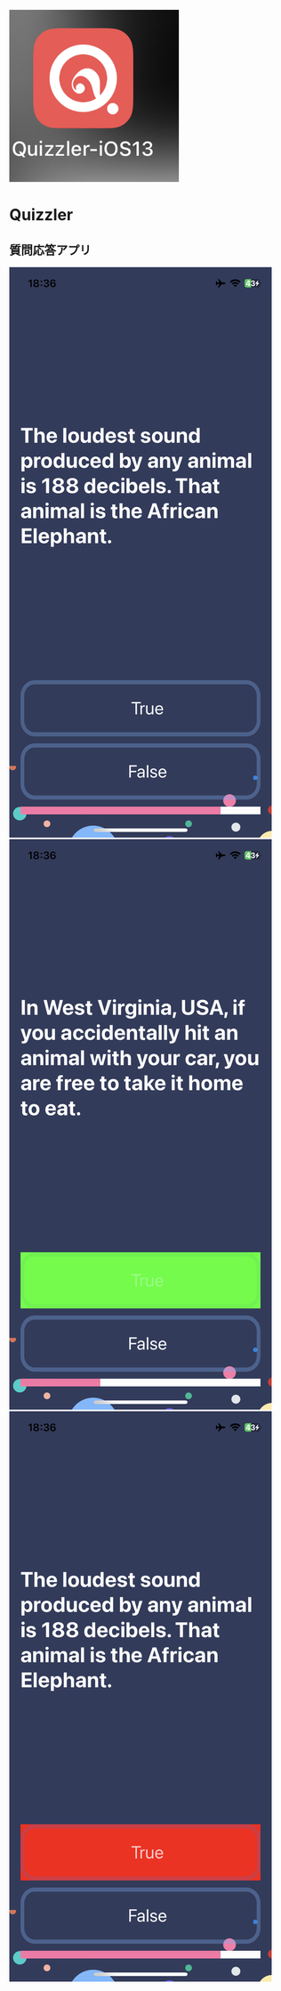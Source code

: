 
![App Brewery Banner](Documentation/icon.jpg)

#  Quizzler

## 質問応答アプリ


![End Banner](Documentation/body.png)
![End Banner](Documentation/right.png)
![End Banner](Documentation/wrong.png)
